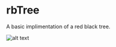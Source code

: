 # rbTree

A basic implimentation of a red black tree.

![alt text](https://github.com/spencermitton/rbTree/tree/main/images/rbTree.png?raw=true)
